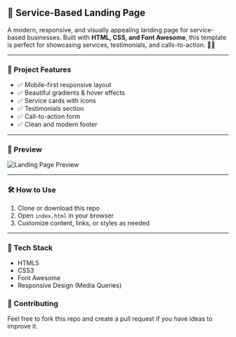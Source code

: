 ## 🚀 Service-Based Landing Page

A modern, responsive, and visually appealing landing page for service-based businesses. Built with **HTML, CSS, and Font Awesome**, this template is perfect for showcasing services, testimonials, and calls-to-action. 🎯✨

---

### 📂 Project Features

* ✅ Mobile-first responsive layout
* ✅ Beautiful gradients & hover effects
* ✅ Service cards with icons
* ✅ Testimonials section
* ✅ Call-to-action form
* ✅ Clean and modern footer

---

### 📸 Preview

![Landing Page Preview](preview.jpg) <!-- Replace with your actual image path if needed -->

---

### 🛠 How to Use

1. Clone or download this repo
2. Open `index.html` in your browser
3. Customize content, links, or styles as needed

---

### 🧾 Tech Stack

* HTML5
* CSS3
* Font Awesome
* Responsive Design (Media Queries)

### 🙌 Contributing

Feel free to fork this repo and create a pull request if you have ideas to improve it.